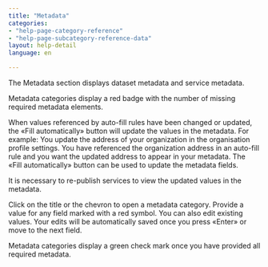 ```yaml
---
title: "Metadata"
categories:
- "help-page-category-reference"
- "help-page-subcategory-reference-data"
layout: help-detail
language: en

---
```


The Metadata section displays dataset metadata and service metadata.

Metadata categories display a red badge with the number of missing required metadata elements.

When values referenced by auto-fill rules have been changed or updated, the «Fill automatically» button will update the values in the metadata. For example: You update the address of your organization in the organisation profile settings. You have referenced the organization address in an auto-fill rule and you want the updated address to appear in your metadata. The «Fill automatically» button can be used to update the metadata fields.

It is necessary to re-publish services to view the updated values in the metadata.

Click on the title or the chevron to open a metadata category. Provide a value for any field marked with a red symbol. You can also edit existing values. Your edits will be automatically saved once you press «Enter» or move to the next field.

Metadata categories display a green check mark once you have provided all required metadata.
